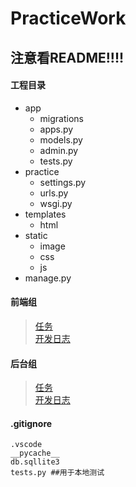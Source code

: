 # PracticeWork
## 注意看README!!!!

#### 工程目录
* app
    * migrations
    * apps.py
    * models.py
    * admin.py
    * tests.py
* practice
    * settings.py
    * urls.py
    * wsgi.py
* templates
    * html
* static
    * image
    * css
    * js
* manage.py

#### 前端组
> [任务](develop_log/front_end_mission.md)  
> [开发日志](develop_log/front_end_log.md)  

#### 后台组
> [任务](develop_log/backstage_mission.md)  
> [开发日志](develop_log/backstage_log.md)  

#### .gitignore
```
.vscode
__pycache__
db.sqllite3 
tests.py ##用于本地测试
```